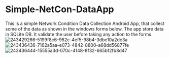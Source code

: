 # Simple-NetCon-DataApp
This is a simple Network Condition Data Collection Android App, that collect some of the data as shown in the windows forms below. The app store data in SQLite DB. It validate the user before  taking any action to the forms.
![243429266-5199f8c6-962c-4ef5-98b4-3dbe10a2dc3a](https://github.com/gson463/Simple-NetCon-DataApp/assets/65144643/cd389fb7-0d30-4c4f-9395-04039a204901)
![243436436-7162a5aa-e073-4842-8800-a68dd56877fe](https://github.com/gson463/Simple-NetCon-DataApp/assets/65144643/0da34188-b6fb-4eb5-a79c-4a21a270dbc6)
![243436444-15555a3d-070c-4148-8f32-665bf2fb8d47](https://github.com/gson463/Simple-NetCon-DataApp/assets/65144643/1e451846-3c09-4e7d-8631-316c4e00bbbe)

